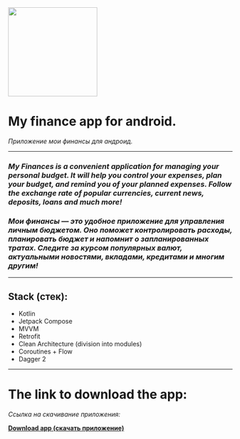 <img src="https://github.com/user-attachments/assets/ab9f2de2-e373-4fec-9c4f-dddb8e186f62" width="200" />

# **My finance app for android.**  
*Приложение мои финансы для андроид.*

---

### ***My Finances is a convenient application for managing your personal budget. It will help you control your expenses, plan your budget, and remind you of your planned expenses. Follow the exchange rate of popular currencies, current news, deposits, loans and much more!***
### ***Мои финансы — это удобное приложение для управления личным бюджетом. Оно поможет контролировать расходы, планировать бюджет и напомнит о запланированных тратах. Следите за курсом популярных валют, актуальными новостями, вкладами, кредитами и многим другим!***

---

## **Stack (стек):**
- Kotlin
- Jetpack Compose
- MVVM
- Retrofit
- Clean Architecture (division into modules)
- Coroutines + Flow
- Dagger 2

---

# **The link to download the app:**
*Cсылка на скачивание приложения:*


[**Download app (скачать приложение)**](https://www.rustore.ru/catalog/app/com.andef.myfinance)
